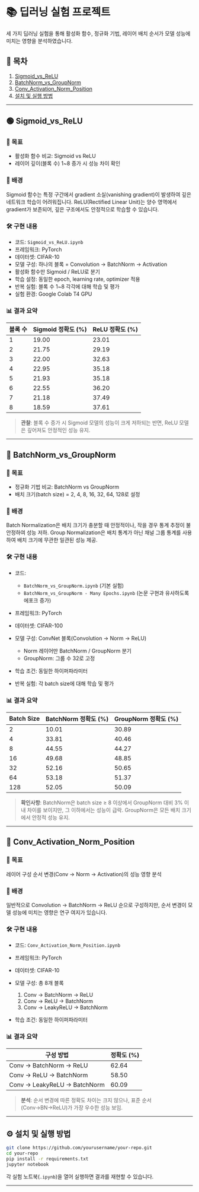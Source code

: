 # 📚 딥러닝 실험 프로젝트

세 가지 딥러닝 실험을 통해 활성화 함수, 정규화 기법, 레이어 배치 순서가 모델 성능에 미치는 영향을 분석하였습니다.

## 📑 목차

1. [Sigmoid\_vs\_ReLU](#🟢-sigmoid_vs_relu)
2. [BatchNorm\_vs\_GroupNorm](#🔵-batchnorm_vs_groupnorm)
3. [Conv\_Activation\_Norm\_Position](#🔶-conv_activation_norm_position)
4. [설치 및 실행 방법](#⚙️-설치-및-실행-방법)

---

## 🟢 Sigmoid\_vs\_ReLU

### 🎯 목표

* 활성화 함수 비교: Sigmoid vs ReLU
* 레이어 깊이(블록 수) 1\~8 증가 시 성능 차이 확인

### 🧠 배경

Sigmoid 함수는 특정 구간에서 gradient 소실(vanishing gradient)이 발생하여 깊은 네트워크 학습이 어려워집니다. ReLU(Rectified Linear Unit)는 양수 영역에서 gradient가 보존되어, 깊은 구조에서도 안정적으로 학습할 수 있습니다.

### 🛠 구현 내용

* 코드: `Sigmoid_vs_ReLU.ipynb`
* 프레임워크: PyTorch
* 데이터셋: CIFAR-10
* 모델 구성: 하나의 블록 = Convolution → BatchNorm → Activation
* 활성화 함수만 Sigmoid / ReLU로 분기
* 학습 설정: 동일한 epoch, learning rate, optimizer 적용
* 반복 실험: 블록 수 1\~8 각각에 대해 학습 및 평가
* 실험 환경: Google Colab T4 GPU

### 📊 결과 요약

| 블록 수 | Sigmoid 정확도 (%) | ReLU 정확도 (%) |
| ---- | --------------- | ------------ |
| 1    | 19.00           | 23.01        |
| 2    | 21.75           | 29.19        |
| 3    | 22.00           | 32.63        |
| 4    | 22.95           | 35.18        |
| 5    | 21.93           | 35.18        |
| 6    | 22.55           | 36.20        |
| 7    | 21.18           | 37.49        |
| 8    | 18.59           | 37.61        |

> **관찰**: 블록 수 증가 시 Sigmoid 모델의 성능이 크게 저하되는 반면, ReLU 모델은 깊어져도 안정적인 성능 유지.

---

## 🔵 BatchNorm\_vs\_GroupNorm

### 🎯 목표

* 정규화 기법 비교: BatchNorm vs GroupNorm
* 배치 크기(batch size) = 2, 4, 8, 16, 32, 64, 128로 설정

### 🧠 배경

Batch Normalization은 배치 크기가 충분할 때 안정적이나, 작을 경우 통계 추정이 불안정하여 성능 저하. Group Normalization은 배치 통계가 아닌 채널 그룹 통계를 사용하여 배치 크기에 무관한 일관된 성능 제공.

### 🛠 구현 내용

* 코드:

  * `BatchNorm_vs_GroupNorm.ipynb` (기본 실험)
  * `BatchNorm_vs_GroupNorm - Many Epochs.ipynb` (논문 구현과 유사하도록 에포크 증가)
* 프레임워크: PyTorch
* 데이터셋: CIFAR-100
* 모델 구성: ConvNet 블록(Convolution → Norm → ReLU)

  * Norm 레이어만 BatchNorm / GroupNorm 분기
  * GroupNorm: 그룹 수 32로 고정
* 학습 조건: 동일한 하이퍼파라미터
* 반복 실험: 각 batch size에 대해 학습 및 평가

### 📊 결과 요약

| Batch Size | BatchNorm 정확도 (%) | GroupNorm 정확도 (%) |
| ---------- | ----------------- | ----------------- |
| 2          | 10.01             | 30.89             |
| 4          | 33.81             | 40.46             |
| 8          | 44.55             | 44.27             |
| 16         | 49.68             | 48.85             |
| 32         | 52.16             | 50.65             |
| 64         | 53.18             | 51.37             |
| 128        | 52.05             | 50.09             |

> **확인사항**: BatchNorm은 batch size ≥ 8 이상에서 GroupNorm 대비 3% 이내 차이를 보이지만, 그 이하에서는 성능이 급락. GroupNorm은 모든 배치 크기에서 안정적 성능 유지.

---

## 🔶 Conv\_Activation\_Norm\_Position

### 🎯 목표

레이어 구성 순서 변경(Conv → Norm → Activation)의 성능 영향 분석

### 🧠 배경

일반적으로 Convolution → BatchNorm → ReLU 순으로 구성하지만, 순서 변경이 모델 성능에 미치는 영향은 연구 여지가 있습니다.

### 🛠 구현 내용

* 코드: `Conv_Activation_Norm_Position.ipynb`
* 프레임워크: PyTorch
* 데이터셋: CIFAR-10
* 모델 구성: 총 8개 블록

  1. Conv → BatchNorm → ReLU
  2. Conv → ReLU → BatchNorm
  3. Conv → LeakyReLU → BatchNorm
* 학습 조건: 동일한 하이퍼파라미터

### 📊 결과 요약

| 구성 방법                        | 정확도 (%) |
| ---------------------------- | ------- |
| Conv → BatchNorm → ReLU      | 62.64   |
| Conv → ReLU → BatchNorm      | 58.50   |
| Conv → LeakyReLU → BatchNorm | 60.09   |

> **분석**: 순서 변경에 따른 정확도 차이는 크지 않으나, 표준 순서(Conv→BN→ReLU)가 가장 우수한 성능 보임.

---

## ⚙️ 설치 및 실행 방법

```bash
git clone https://github.com/yourusername/your-repo.git
cd your-repo
pip install -r requirements.txt
jupyter notebook
```

각 실험 노트북(`.ipynb`)을 열어 실행하면 결과를 재현할 수 있습니다.

---
